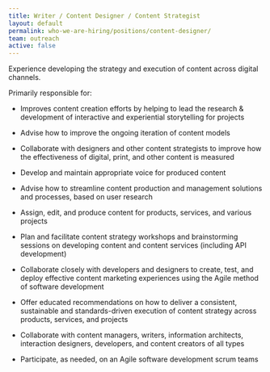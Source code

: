 ```yaml
---
title: Writer / Content Designer / Content Strategist
layout: default
permalink: who-we-are-hiring/positions/content-designer/
team: outreach
active: false
---
```


Experience developing the strategy and execution of content across
digital channels.

Primarily responsible for:

-   Improves content creation efforts by helping to lead the research &
development of interactive and experiential storytelling for
projects

-   Advise how to improve the ongoing iteration of content models

-   Collaborate with designers and other content strategists to improve
how the effectiveness of digital, print, and other content is
measured

-   Develop and maintain appropriate voice for produced content

-   Advise how to streamline content production and management solutions
and processes, based on user research

-   Assign, edit, and produce content for products, services, and
various projects

-   Plan and facilitate content strategy workshops and brainstorming
sessions on developing content and content services (including API
development)

-   Collaborate closely with developers and designers to create, test,
and deploy effective content marketing experiences using the Agile
method of software development

-   Offer educated recommendations on how to deliver a consistent,
sustainable and standards-driven execution of content strategy
across products, services, and projects

-   Collaborate with content managers, writers, information architects,
interaction designers, developers, and content creators of all
types

-   Participate, as needed, on an Agile software development scrum teams
